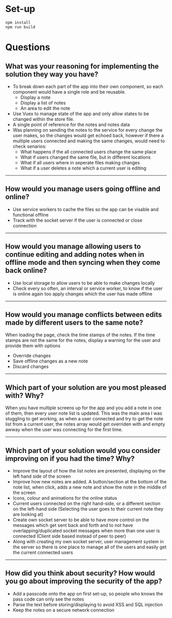 # Set-up
```
npm install
npm run build
```

# Questions

## What was your reasoning for implementing the solution they way you have?
- To break down each part of the app into their own component, so each component would have a single role and be reusable.
  - Display a note
  - Display a list of notes
  - An area to edit the note
- Use Vuex to manage state of the app and only allow states to be changed within the store file.
- A single point of reference for the notes and notes data
- Was planning on sending the notes to the service for every change the user makes, so the changes would get echoed back, however if there a multiple users connected and making the same changes, would need to check senarios:
  - What happens if the all connected users change the same place
  - What if users changed the same file, but in different locations
  - What if all users where in seperate files making changes
  - What if a user deletes a note which a current user is editing

---
## How would you manage users going offline and online?
- Use service workers to cache the files so the app can be visable and functional offline
- Track with the socket server if the user is connected or close connection

---
## How would you manage allowing users to continue editing and adding notes when in offline mode and then syncing when they come back online?
- Use local storage to allow users to be able to make changes locally
- Check every so often, an interval or service worker, to know if the user is online again too apply changes which the user has made offline

---
## How would you manage conflicts between edits made by different users to the same note?
When loading the page, check the time stamps of the notes. If the time stamps are not the same for the notes, display a warning for the user and provide them with options 
  - Override changes 
  - Save offline changes as a new note
  - Discard changes

---
## Which part of your solution are you most pleased with? Why?
When you have multiple screens up for the app and you add a note in one of them, then every user note list is updated. This was the main area I was stuggling to get working, as when a user connected and try to get the note list from a current user, the notes array would get overriden with and empty awway when the user was connecting for the first time.

---
## Which part of your solution would you consider improving on if you had the time? Why?
- Improve the layout of how the list notes are presented, displaying on the left hand side of the screen
- Improve how new notes are added. A button/section at the bottom of the note list, when click, adds a new note and show the note in the middle of the screen
- Icons, colour and animations for the online status
- Current users connected on the right hand-side, or a different section on the left-hand side (Selecting the user goes to their current note they are looking at)
- Create own socket server to be able to have more control on the messages which get sent back and forth and to not have overlapping/duplicated socket messages when more than one user is connected (Client side based instead of peer to peer)
- Along with creating my own socket server, user management system in the server so there is one place to manage all of the users and easily get the current connected users

---
## How did you think about security? How would you go about improving the security of the app?
- Add a passcode onto the app on first set-up, so people who knows the pass code can only see the notes
- Parse the text before storing/displaying to avoid XSS and SQL injection
- Keep the notes on a secure network connection